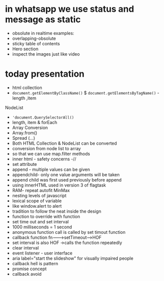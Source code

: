 # in whatsapp we use  status and message as static
- obsolute in realtime examples:
- overlapping-obsolute
- sticky table of  contents
- Hero section
- inspect the images just like video
# today presentation
- html collection
- `document.getElementByClassName()` $ `document.getElementsByTagName()`
-length ,item

NodeList
- `'document.QuerySelectorAll()`
- length, item & forEach
- Array Conversion
- Array.from()
- Spread (...)
- Both HTML Collection & NodeList can be converted
- conversion from  node list to array
- so that we can use map.filter methods
- inner html - safety  concerns
-//<!XSS -type of attack- assignment//--!>
- set attribute 
- append - multiple values can be given
- appendchild- only one value arguments will be taken
- append child was first used previously before append
- using innerHTML used in version 3 of flagtask
- RAM- repeat autofit MinMax
- nesting levels of javascript
- lexical scope of variable
- like window.alert to alert
- tradition to follow the neat inside the design
- function to override with function
- set time out and set interval
- 1000 milliseconds = 1 second
- anonymous function call  is called by set timout function
- callback function fn--->setTimeout-->HOF
- set interval is also HOF ->calls the function repeatedly
- clear interval
- event listener - user interface 
- aria label="start the slideshow" for  visually impaired people
- callback hell is pattern 
- promise concept
- callback avoid 